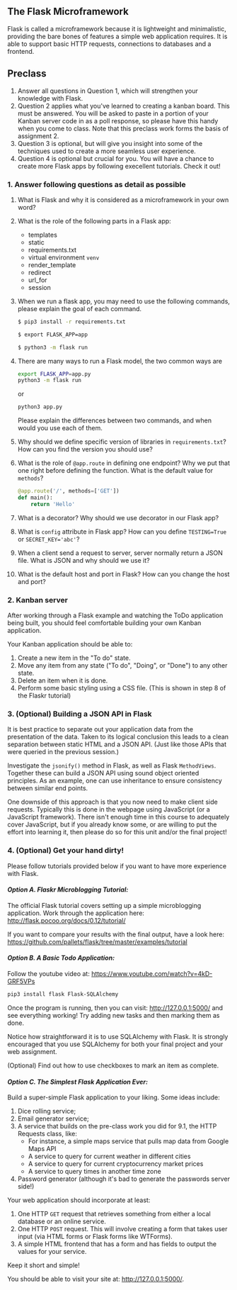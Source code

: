 ## The Flask Microframework

Flask is called a microframework because it is lightweight and minimalistic, providing the bare bones of features a simple web application requires. It is able to support basic HTTP requests, connections to databases and a frontend.

## Preclass

1. Answer all questions in Question 1, which will strengthen your knowledge with Flask.
2. Question 2 applies what you've learned to creating a kanban board. This must
be answered. You will be asked to paste in a portion of your Kanban server code
in as a poll response, so please have this handy when you come to class. Note
that this preclass work forms the basis of assignment 2.
3. Question 3 is optional, but will give you insight into some of the techniques
used to create a more seamless user experience.
4. Question 4 is optional but crucial for you. You will have a chance to create more Flask apps by following execellent tutorials. Check it out!

### 1. Answer following questions as detail as possible
1. What is Flask and why it is considered as a microframework in your own word?
2. What is the role of the following parts in a Flask app: 
	- templates
	- static
	- requirements.txt
	- virtual environment ```venv```
	- render_template
	- redirect
	- url_for
	- session
3. When we run a flask app, you may need to use the following commands, please explain the goal of each command.
	```bash
	$ pip3 install -r requirements.txt
	```
	```bash
	$ export FLASK_APP=app
	```
	```bash
	$ python3 -m flask run
	```
4. There are many ways to run a Flask model, the two common ways are
	```bash
	export FLASK_APP=app.py
	python3 -m flask run
	```
	or
	```bash
	python3 app.py
	```
	Please explain the differences between two commands, and when would you use each of them.

5. Why should we define specific version of libraries in ```requirements.txt```? How can you find the version you should use?
6. What is the role of ```@app.route``` in defining one endpoint? Why we put that one right before defining the function. What is the default value for ```methods```?
	```python
	@app.route('/', methods=['GET'])
	def main():
		return 'Hello'
	```
7. What is a decorator? Why should we use decorator in our Flask app?
8. What is ```config``` attribute in Flask app? How can you define ```TESTING=True``` or ```SECRET_KEY='abc'```?
9. When a client send a request to server, server normally return a JSON file. What is JSON and why should we use it?
10. What is the default host and port in Flask? How can you change the host and port?

### 2. Kanban server

After working through a Flask example and watching the ToDo application being
built, you should feel comfortable building your own Kanban application.

Your Kanban application should be able to:
1. Create a new item in the "To do" state.
2. Move any item from any state ("To do", "Doing", or "Done") to any other state.
3. Delete an item when it is done.
4. Perform some basic styling using a CSS file.  (This is shown in step 8 of the
   Flaskr tutorial)

### 3. (Optional) Building a JSON API in Flask

It is best practice to separate out your application data from the presentation
of the data.  Taken to its logical conclusion this leads to a clean separation
between static HTML and a JSON API.  (Just like those APIs that were queried
in the previous session.)  

Investigate the `jsonify()` method in Flask, as well as Flask `MethodViews`.
Together these can build a JSON API using sound object oriented principles.
As an example, one can use inheritance to ensure consistency between similar
end points.

One downside of this approach is that you now need to make client side requests.
Typically this is done in the webpage using JavaScript (or a JavaScript
framework).  There isn't enough time in this course to adequately cover
JavaScript, but if you already know some, or are willing to put the effort into
learning it, then please do so for this unit and/or the final project!

### 4. (Optional) Get your hand dirty!
Please follow tutorials provided below if you want to have more experience with Flask.
#### _Option A. Flaskr Microblogging Tutorial:_

The official Flask tutorial covers setting up a simple microblogging
application. Work through the application here:
http://flask.pocoo.org/docs/0.12/tutorial/

If you want to compare your results with the final output, have a look here:
https://github.com/pallets/flask/tree/master/examples/tutorial


#### _Option B. A Basic Todo Application:_

Follow the youtube video at: https://www.youtube.com/watch?v=4kD-GRF5VPs

```bash
pip3 install flask Flask-SQLAlchemy
```

Once the program is running, then you can visit: http://127.0.0.1:5000/ and see
everything working!  Try adding new tasks and then marking them as done.

Notice how straightforward it is to use SQLAlchemy with Flask.  It is strongly
encouraged that you use SQLAlchemy for both your final project and your web
assignment.

(Optional) Find out how to use checkboxes to mark an item as complete.

#### _Option C. The Simplest Flask Application Ever:_

Build a super-simple Flask application to your liking. Some ideas include:

1. Dice rolling service;
2. Email generator service;
3. A service that builds on the pre-class work you did for 9.1, the HTTP Requests class, like:
	- For instance, a simple maps service that pulls map data from Google Maps API
	- A service to query for current weather in different cities
	- A service to query for current cryptocurrency market prices
	- A service to query times in another time zone
4. Password generator (although it's bad to generate the passwords server side!)

Your web application should incorporate at least:
1. One HTTP `GET` request that retrieves something from either a local database or an online service.
2. One HTTP `POST` request. This will involve creating a form that takes user input (via HTML forms or Flask forms like WTForms).
3. A simple HTML frontend that has a form and has fields to output the values for your service.

Keep it short and simple!

You should be able to visit your site at: http://127.0.0.1:5000/.